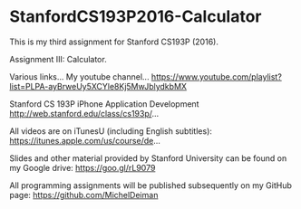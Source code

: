 # StanfordCS193P2016-Calculator

This is my  third assignment for Stanford CS193P (2016).

Assignment III: Calculator. 

Various links...
My youtube channel...
https://www.youtube.com/playlist?list=PLPA-ayBrweUy5XCYle8Kj5MwJblydkbMX

Stanford CS 193P iPhone Application Development
http://web.stanford.edu/class/cs193p/...

All videos are on iTunesU (including English subtitles):
https://itunes.apple.com/us/course/de...

Slides and other material provided by Stanford University can be found on my Google drive:
https://goo.gl/rL9079

All programming assignments will be published subsequently on my GitHub page:
https://github.com/MichelDeiman
